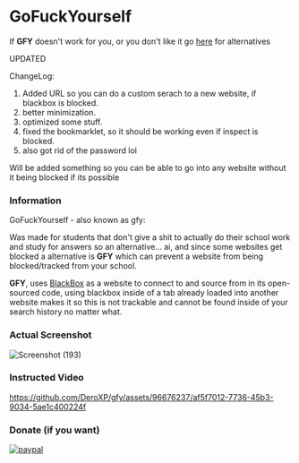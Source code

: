 # GoFuckYourself
If **GFY** doesn't work for you, or you don't like it go [here](https://github.com/DeroXP/evading-school-blockers) for alternatives

UPDATED

ChangeLog:

1. Added URL so you can do a custom serach to a new website, if blackbox is blocked.
2. better minimization.
3. optimized some stuff.
4. fixed the bookmarklet, so it should be working even if inspect is blocked.
5. also got rid of the password lol

Will be added something so you can be able to go into any website without it being blocked if its possible

### Information

GoFuckYourself - also known as gfy:

Was made for students that don't give a shit to actually do their school work and study for answers so an alternative... ai, and since some websites get blocked a alternative is **GFY** which can prevent a website from being blocked/tracked from your school.

**GFY**, uses [BlackBox](https://www.blackbox.ai/) as a website to connect to and source from in its open-sourced code, using blackbox inside of a tab already loaded into another website makes it so this is not trackable and cannot be found inside of your search history no matter what.

### Actual Screenshot
![Screenshot (193)](https://github.com/DeroXP/gfy/assets/96676237/31b1dd8e-9504-40ce-8e65-7707db42b845)

### Instructed Video

https://github.com/DeroXP/gfy/assets/96676237/af5f7012-7736-45b3-9034-5ae1c400224f
### Donate (if you want)


[![paypal](https://www.paypalobjects.com/en_US/i/btn/btn_donateCC_LG.gif)](https://paypal.me/dexoVB?country.x=US&locale.x=en_US)
